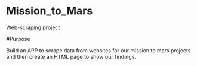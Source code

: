 # Mission_to_Mars
Web-scraping project

#Purpose

Build an APP to scrape data from websites for our mission to mars projects and then create an HTML page to show our findings.
